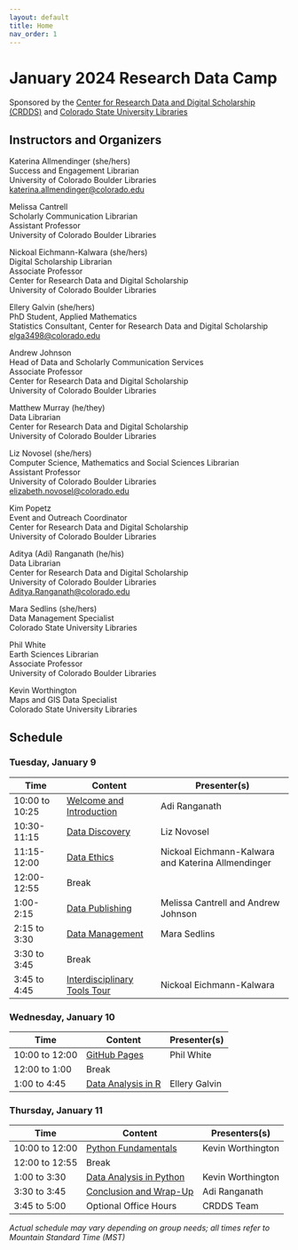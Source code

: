 ```yaml
---
layout: default
title: Home
nav_order: 1
---
```

# January 2024 Research Data Camp
Sponsored by the [Center for Research Data and Digital Scholarship (CRDDS)](https://www.colorado.edu/crdds/) and [Colorado State University Libraries](https://www.colostate.edu)

## Instructors and Organizers

Katerina Allmendinger (she/hers)\
Success and Engagement Librarian\
University of Colorado Boulder Libraries\
[katerina.allmendinger@colorado.edu](mailto:katerina.allmendinger@colorado.edu)

Melissa Cantrell\
Scholarly Communication Librarian\
Assistant Professor\
University of Colorado Boulder Libraries

Nickoal Eichmann-Kalwara (she/hers)\
Digital Scholarship Librarian\
Associate Professor\
Center for Research Data and Digital Scholarship\
University of Colorado Boulder Libraries

Ellery Galvin (she/hers)\
PhD Student, Applied Mathematics\
Statistics Consultant, Center for Research Data and Digital Scholarship\
[elga3498@colorado.edu](mailto:elga3498@colorado.edu)

Andrew Johnson\
Head of Data and Scholarly Communication Services\
Associate Professor\
Center for Research Data and Digital Scholarship\
University of Colorado Boulder Libraries

Matthew Murray (he/they)\
Data Librarian\
Center for Research Data and Digital Scholarship\
University of Colorado Boulder Libraries

Liz Novosel (she/hers)\
Computer Science, Mathematics and Social Sciences Librarian\
Assistant Professor\
University of Colorado Boulder Libraries\
[elizabeth.novosel@colorado.edu](mailto:elizabeth.novosel@colorado.edu)

Kim Popetz\
Event and Outreach Coordinator\
Center for Research Data and Digital Scholarship\
University of Colorado Boulder Libraries

Aditya (Adi) Ranganath (he/his)  
Data Librarian  
Center for Research Data and Digital Scholarship  
University of Colorado Boulder Libraries  
[Aditya.Ranganath@colorado.edu](mailto:Aditya.Ranganath@colorado.edu)

Mara Sedlins (she/hers)\
Data Management Specialist\
Colorado State University Libraries

Phil White\
Earth Sciences Librarian\
Associate Professor\
University of Colorado Boulder Libraries

Kevin Worthington\
Maps and GIS Data Specialist\
Colorado State University Libraries

## Schedule

### Tuesday, January 9

| Time | Content|Presenter(s)|
| --- | ---|----|
| 10:00 to 10:25 | [Welcome and Introduction](content/introduction.html)|Adi Ranganath|
| 10:30-11:15| [Data Discovery](content/finding-data.html)| Liz Novosel
| 11:15-12:00| [Data Ethics](content/data-ethics.html)| Nickoal Eichmann-Kalwara and Katerina Allmendinger
| 12:00-12:55| Break|
| 1:00-2:15| [Data Publishing](content/data-publishing-CU-scholar.html)| Melissa Cantrell and Andrew Johnson
| 2:15 to 3:30| [Data Management](content/data_management.html)|Mara Sedlins
|3:30 to 3:45|Break|
| 3:45 to 4:45| [Interdisciplinary Tools Tour](content/interdisciplinary-tour.html)| Nickoal Eichmann-Kalwara

### Wednesday, January 10

| Time | Content|Presenter(s)|
| --- | ---|----|
| 10:00 to 12:00|[GitHub Pages](content/git_github.html)| Phil White|
| 12:00 to 1:00 | Break
| 1:00 to 4:45 |[Data Analysis in R](content/data-analysis-in-R.html)|Ellery Galvin

### Thursday, January 11

| Time | Content|Presenters(s)
| --- | ---|----|
| 10:00 to 12:00 | [Python Fundamentals](content/data-analysis-in-python/python_foundations.html)| Kevin Worthington
| 12:00 to 12:55| Break
| 1:00 to 3:30 | [Data Analysis in Python](content/data-analysis-in-python/python_data_analysis.html)| Kevin Worthington|
| 3:30 to 3:45|[Conclusion and Wrap-Up](content/wrap-up.html)|Adi Ranganath|
| 3:45 to 5:00| Optional Office Hours| CRDDS Team

_Actual schedule may vary depending on group needs; all times refer to Mountain Standard Time (MST)_  
